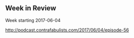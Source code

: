 ## Week in Review

Week starting 2017-06-04

http://podcast.contrafabulists.com/2017/06/04/episode-56

